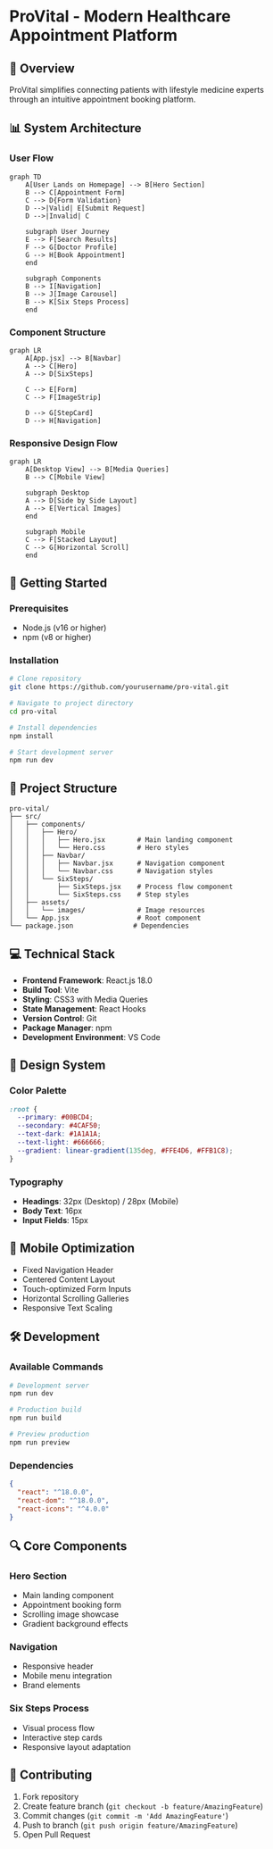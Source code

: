 # ProVital - Modern Healthcare Appointment Platform

## 🌟 Overview
ProVital simplifies connecting patients with lifestyle medicine experts through an intuitive appointment booking platform.

## 📊 System Architecture

### User Flow
```mermaid
graph TD
    A[User Lands on Homepage] --> B[Hero Section]
    B --> C[Appointment Form]
    C --> D{Form Validation}
    D -->|Valid| E[Submit Request]
    D -->|Invalid| C
    
    subgraph User Journey
    E --> F[Search Results]
    F --> G[Doctor Profile]
    G --> H[Book Appointment]
    end

    subgraph Components
    B --> I[Navigation]
    B --> J[Image Carousel]
    B --> K[Six Steps Process]
    end
```

### Component Structure
```mermaid
graph LR
    A[App.jsx] --> B[Navbar]
    A --> C[Hero]
    A --> D[SixSteps]
    
    C --> E[Form]
    C --> F[ImageStrip]
    
    D --> G[StepCard]
    D --> H[Navigation]
```

### Responsive Design Flow
```mermaid
graph LR
    A[Desktop View] --> B[Media Queries]
    B --> C[Mobile View]
    
    subgraph Desktop
    A --> D[Side by Side Layout]
    A --> E[Vertical Images]
    end
    
    subgraph Mobile
    C --> F[Stacked Layout]
    C --> G[Horizontal Scroll]
    end
```

## 🚀 Getting Started

### Prerequisites
- Node.js (v16 or higher)
- npm (v8 or higher)

### Installation
```bash
# Clone repository
git clone https://github.com/yourusername/pro-vital.git

# Navigate to project directory
cd pro-vital

# Install dependencies
npm install

# Start development server
npm run dev
```

## 📁 Project Structure
```
pro-vital/
├── src/
│   ├── components/
│   │   ├── Hero/
│   │   │   ├── Hero.jsx        # Main landing component
│   │   │   └── Hero.css        # Hero styles
│   │   ├── Navbar/
│   │   │   ├── Navbar.jsx      # Navigation component
│   │   │   └── Navbar.css      # Navigation styles
│   │   └── SixSteps/
│   │       ├── SixSteps.jsx    # Process flow component
│   │       └── SixSteps.css    # Step styles
│   ├── assets/
│   │   └── images/             # Image resources
│   └── App.jsx                 # Root component
└── package.json               # Dependencies
```

## 💻 Technical Stack
- **Frontend Framework**: React.js 18.0
- **Build Tool**: Vite
- **Styling**: CSS3 with Media Queries
- **State Management**: React Hooks
- **Version Control**: Git
- **Package Manager**: npm
- **Development Environment**: VS Code

## 🎨 Design System

### Color Palette
```css
:root {
  --primary: #00BCD4;
  --secondary: #4CAF50;
  --text-dark: #1A1A1A;
  --text-light: #666666;
  --gradient: linear-gradient(135deg, #FFE4D6, #FFB1C8);
}
```

### Typography
- **Headings**: 32px (Desktop) / 28px (Mobile)
- **Body Text**: 16px
- **Input Fields**: 15px

## 📱 Mobile Optimization
- Fixed Navigation Header
- Centered Content Layout
- Touch-optimized Form Inputs
- Horizontal Scrolling Galleries
- Responsive Text Scaling

## 🛠️ Development

### Available Commands
```bash
# Development server
npm run dev

# Production build
npm run build

# Preview production
npm run preview
```

### Dependencies
```json
{
  "react": "^18.0.0",
  "react-dom": "^18.0.0",
  "react-icons": "^4.0.0"
}
```

## 🔍 Core Components

### Hero Section
- Main landing component
- Appointment booking form
- Scrolling image showcase
- Gradient background effects

### Navigation
- Responsive header
- Mobile menu integration
- Brand elements

### Six Steps Process
- Visual process flow
- Interactive step cards
- Responsive layout adaptation

## 🤝 Contributing
1. Fork repository
2. Create feature branch (`git checkout -b feature/AmazingFeature`)
3. Commit changes (`git commit -m 'Add AmazingFeature'`)
4. Push to branch (`git push origin feature/AmazingFeature`)
5. Open Pull Request



